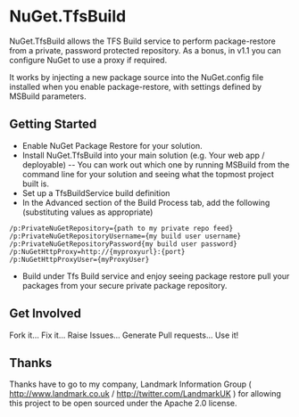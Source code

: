 NuGet.TfsBuild
==============

NuGet.TfsBuild allows the TFS Build service to perform package-restore from a private, password protected repository.
As a bonus, in v1.1 you can configure NuGet to use a proxy if required.

It works by injecting a new package source into the NuGet.config file installed when you enable package-restore, with settings defined by MSBuild parameters.

## Getting Started 

- Enable NuGet Package Restore for your solution.
- Install NuGet.TfsBuild into your main solution (e.g. Your web app / deployable)
-- You can work out which one by running MSBuild from the command line for your solution and seeing what the topmost project built is.
- Set up a TfsBuildService build definition
- In the Advanced section of the Build Process tab, add the following (substituting values as appropriate)

```
/p:PrivateNuGetRepository={path to my private repo feed}
/p:PrivateNuGetRepositoryUsername={my build user username}
/p:PrivateNuGetRepositoryPassword{my build user password}
/p:NuGetHttpProxy=http://{myproxyurl}:{port}
/p:NuGetHttpProxyUser={myProxyUser}
```

- Build under Tfs Build service and enjoy seeing package restore pull your packages from your secure private package repository.

## Get Involved

Fork it... Fix it... Raise Issues... Generate Pull requests... Use it!

## Thanks

Thanks have to go to my company, Landmark Information Group ( http://www.landmark.co.uk / http://twitter.com/LandmarkUK ) 
for allowing this project to be open sourced under the Apache 2.0 license.
